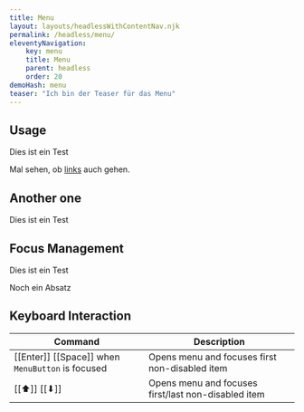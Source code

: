 ```yaml
---
title: Menu 
layout: layouts/headlessWithContentNav.njk 
permalink: /headless/menu/ 
eleventyNavigation:
    key: menu
    title: Menu
    parent: headless 
    order: 20 
demoHash: menu 
teaser: "Ich bin der Teaser für das Menu"
---
```


## Usage

Dies ist ein Test

Mal sehen, ob [links](http://google.com) auch gehen.

## Another one

Dies ist ein Test


## Focus Management

Dies ist ein Test

Noch ein Absatz

## Keyboard Interaction

| Command                                           | Description                                       |
|---------------------------------------------------|---------------------------------------------------|
| [[Enter]] [[Space]] when `MenuButton` is focused  | Opens menu and focuses first non-disabled item    |
| [[⬆︎]] [[⬇]] ︎                                    | Opens menu and focuses first/last non-disabled item |
